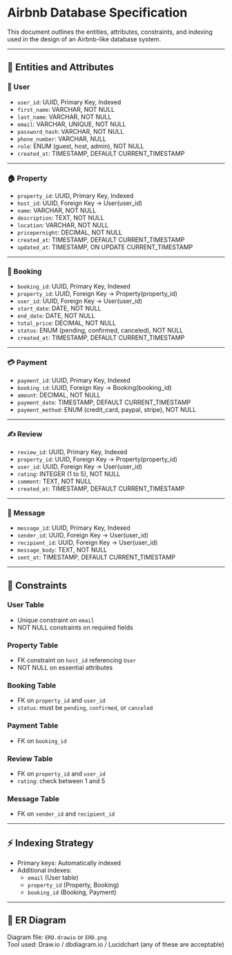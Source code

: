 # Airbnb Database Specification

This document outlines the entities, attributes, constraints, and indexing used in the design of an Airbnb-like database system.

---

## 📘 Entities and Attributes

### 🧑 User
- `user_id`: UUID, Primary Key, Indexed
- `first_name`: VARCHAR, NOT NULL
- `last_name`: VARCHAR, NOT NULL
- `email`: VARCHAR, UNIQUE, NOT NULL
- `password_hash`: VARCHAR, NOT NULL
- `phone_number`: VARCHAR, NULL
- `role`: ENUM (guest, host, admin), NOT NULL
- `created_at`: TIMESTAMP, DEFAULT CURRENT_TIMESTAMP

---

### 🏠 Property
- `property_id`: UUID, Primary Key, Indexed
- `host_id`: UUID, Foreign Key → User(user_id)
- `name`: VARCHAR, NOT NULL
- `description`: TEXT, NOT NULL
- `location`: VARCHAR, NOT NULL
- `pricepernight`: DECIMAL, NOT NULL
- `created_at`: TIMESTAMP, DEFAULT CURRENT_TIMESTAMP
- `updated_at`: TIMESTAMP, ON UPDATE CURRENT_TIMESTAMP

---

### 📅 Booking
- `booking_id`: UUID, Primary Key, Indexed
- `property_id`: UUID, Foreign Key → Property(property_id)
- `user_id`: UUID, Foreign Key → User(user_id)
- `start_date`: DATE, NOT NULL
- `end_date`: DATE, NOT NULL
- `total_price`: DECIMAL, NOT NULL
- `status`: ENUM (pending, confirmed, canceled), NOT NULL
- `created_at`: TIMESTAMP, DEFAULT CURRENT_TIMESTAMP

---

### 💳 Payment
- `payment_id`: UUID, Primary Key, Indexed
- `booking_id`: UUID, Foreign Key → Booking(booking_id)
- `amount`: DECIMAL, NOT NULL
- `payment_date`: TIMESTAMP, DEFAULT CURRENT_TIMESTAMP
- `payment_method`: ENUM (credit_card, paypal, stripe), NOT NULL

---

### ✍️ Review
- `review_id`: UUID, Primary Key, Indexed
- `property_id`: UUID, Foreign Key → Property(property_id)
- `user_id`: UUID, Foreign Key → User(user_id)
- `rating`: INTEGER (1 to 5), NOT NULL
- `comment`: TEXT, NOT NULL
- `created_at`: TIMESTAMP, DEFAULT CURRENT_TIMESTAMP

---

### 💬 Message
- `message_id`: UUID, Primary Key, Indexed
- `sender_id`: UUID, Foreign Key → User(user_id)
- `recipient_id`: UUID, Foreign Key → User(user_id)
- `message_body`: TEXT, NOT NULL
- `sent_at`: TIMESTAMP, DEFAULT CURRENT_TIMESTAMP

---

## 🔐 Constraints

### User Table
- Unique constraint on `email`
- NOT NULL constraints on required fields

### Property Table
- FK constraint on `host_id` referencing `User`
- NOT NULL on essential attributes

### Booking Table
- FK on `property_id` and `user_id`
- `status`: must be `pending`, `confirmed`, or `canceled`

### Payment Table
- FK on `booking_id`

### Review Table
- FK on `property_id` and `user_id`
- `rating`: check between 1 and 5

### Message Table
- FK on `sender_id` and `recipient_id`

---

## ⚡ Indexing Strategy

- Primary keys: Automatically indexed
- Additional indexes:
  - `email` (User table)
  - `property_id` (Property, Booking)
  - `booking_id` (Booking, Payment)

---

## 📌 ER Diagram

Diagram file: `ERD.drawio` or `ERD.png`  
Tool used: Draw.io / dbdiagram.io / Lucidchart (any of these are acceptable)

